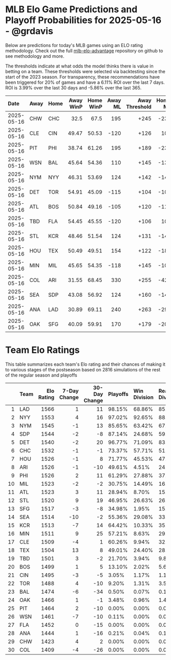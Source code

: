 # MLB Elo Game Predictions and Playoff Probabilities for 2025-05-16 - @grdavis
Below are predictions for today's MLB games using an ELO rating methodology. Check out the full [mlb-elo-advantage](https://github.com/grdavis/mlb-elo-advantage) repository on github to see methodology and more.

The thresholds indicate at what odds the model thinks there is value in betting on a team. These thresholds were selected via backtesting since the start of the 2023 season. For transparency, these recommendations have been triggered for 20% of games and have a 6.11% ROI over the last 7 days. ROI is 3.99% over the last 30 days and -5.86% over the last 365.

| Date       | Away   | Home   |   Away WinP |   Home WinP |   Away ML |   Away Threshold |   Home ML |   Home Threshold |
|:-----------|:-------|:-------|------------:|------------:|----------:|-----------------:|----------:|-----------------:|
| 2025-05-16 | CHW    | CHC    |       32.5  |       67.5  |       195 |             +245 |      -238 |             -152 |
| 2025-05-16 | CLE    | CIN    |       49.47 |       50.53 |      -120 |             +126 |       100 |             +122 |
| 2025-05-16 | PIT    | PHI    |       38.74 |       61.26 |       195 |             +189 |      -238 |             -121 |
| 2025-05-16 | WSN    | BAL    |       45.64 |       54.36 |       110 |             +145 |      -130 |             +106 |
| 2025-05-16 | NYM    | NYY    |       46.31 |       53.69 |       124 |             +142 |      -148 |             +109 |
| 2025-05-16 | DET    | TOR    |       54.91 |       45.09 |      -115 |             +104 |      -105 |             +148 |
| 2025-05-16 | ATL    | BOS    |       50.84 |       49.16 |      -105 |             +120 |      -115 |             +128 |
| 2025-05-16 | TBD    | FLA    |       54.45 |       45.55 |      -120 |             +106 |       100 |             +146 |
| 2025-05-16 | STL    | KCR    |       48.46 |       51.54 |       124 |             +131 |      -148 |             +117 |
| 2025-05-16 | HOU    | TEX    |       50.49 |       49.51 |       154 |             +122 |      -185 |             +126 |
| 2025-05-16 | MIN    | MIL    |       45.65 |       54.35 |      -118 |             +145 |      -102 |             +106 |
| 2025-05-16 | COL    | ARI    |       31.55 |       68.45 |       330 |             +255 |      -425 |             -157 |
| 2025-05-16 | SEA    | SDP    |       43.08 |       56.92 |       124 |             +160 |      -148 |             -103 |
| 2025-05-16 | ANA    | LAD    |       30.89 |       69.11 |       240 |             +263 |      -298 |             -161 |
| 2025-05-16 | OAK    | SFG    |       40.09 |       59.91 |       170 |             +179 |      -205 |             -115 |

# Team Elo Ratings
This table summarizes each team's Elo rating and their chances of making it to various stages of the postseason based on 2816 simulations of the rest of the regular season and playoffs

|    | Team   |   Elo Rating |   7-Day Change |   30-Day Change | Playoffs   | Win Division   | Reach Div. Rd.   | Reach CS   | Reach WS   | Win WS   |
|---:|:-------|-------------:|---------------:|----------------:|:-----------|:---------------|:-----------------|:-----------|:-----------|:---------|
|  1 | LAD    |         1566 |              1 |              11 | 98.15%     | 68.86%         | 85.94%           | 52.27%     | 33.24%     | 21.06%   |
|  2 | NYY    |         1553 |              4 |              16 | 97.02%     | 92.65%         | 88.67%           | 56.36%     | 35.37%     | 18.18%   |
|  3 | NYM    |         1545 |             -1 |              13 | 85.65%     | 63.42%         | 67.12%           | 35.76%     | 16.12%     | 8.91%    |
|  4 | SDP    |         1544 |             -2 |              -8 | 87.14%     | 24.68%         | 59.20%           | 28.94%     | 15.31%     | 7.99%    |
|  5 | DET    |         1540 |             -2 |              20 | 96.77%     | 71.09%         | 83.35%           | 47.76%     | 24.86%     | 11.40%   |
|  6 | CHC    |         1532 |             -1 |              -1 | 73.37%     | 57.71%         | 51.38%           | 25.04%     | 11.22%     | 5.97%    |
|  7 | HOU    |         1526 |             -1 |               8 | 71.77%     | 45.53%         | 47.94%           | 23.33%     | 10.48%     | 4.40%    |
|  8 | ARI    |         1526 |             -1 |             -10 | 49.61%     | 4.51%          | 24.79%           | 10.33%     | 4.69%      | 2.17%    |
|  9 | PHI    |         1526 |              2 |              11 | 61.29%     | 27.88%         | 37.07%           | 16.23%     | 6.89%      | 3.34%    |
| 10 | MIL    |         1523 |             -2 |              -2 | 30.75%     | 14.49%         | 16.23%           | 7.35%      | 3.27%      | 1.38%    |
| 11 | ATL    |         1523 |              3 |              11 | 28.94%     | 8.70%          | 15.41%           | 6.11%      | 2.52%      | 1.21%    |
| 12 | STL    |         1520 |              9 |              19 | 46.95%     | 26.63%         | 26.63%           | 11.54%     | 4.15%      | 2.02%    |
| 13 | SFG    |         1517 |             -3 |              -8 | 34.98%     | 1.95%          | 15.09%           | 6.07%      | 2.52%      | 1.31%    |
| 14 | SEA    |         1514 |            -10 |              -2 | 55.36%     | 29.08%         | 33.31%           | 14.13%     | 5.86%      | 2.27%    |
| 15 | KCR    |         1513 |             -7 |              14 | 64.42%     | 10.33%         | 35.72%           | 15.38%     | 6.50%      | 2.52%    |
| 16 | MIN    |         1511 |              9 |              25 | 57.21%     | 8.63%          | 29.65%           | 11.19%     | 4.72%      | 1.74%    |
| 17 | CLE    |         1509 |             -4 |               1 | 60.26%     | 9.94%          | 32.35%           | 14.28%     | 5.26%      | 1.88%    |
| 18 | TEX    |         1504 |             13 |               8 | 49.01%     | 24.40%         | 28.30%           | 10.40%     | 4.55%      | 1.53%    |
| 19 | TBD    |         1501 |              3 |              -2 | 21.70%     | 3.94%          | 9.80%            | 3.73%      | 1.31%      | 0.32%    |
| 20 | BOS    |         1499 |              1 |               5 | 13.10%     | 2.02%          | 5.68%            | 1.70%      | 0.50%      | 0.14%    |
| 21 | CIN    |         1495 |             -3 |              -5 | 3.05%      | 1.17%          | 1.10%            | 0.36%      | 0.07%      | 0.04%    |
| 22 | TOR    |         1488 |              4 |             -10 | 9.20%      | 1.31%          | 3.55%            | 1.28%      | 0.46%      | 0.14%    |
| 23 | BAL    |         1474 |             -6 |             -34 | 0.50%      | 0.07%          | 0.14%            | 0.04%      | 0.04%      | 0.00%    |
| 24 | OAK    |         1466 |              1 |              -1 | 3.48%      | 0.96%          | 1.42%            | 0.43%      | 0.11%      | 0.07%    |
| 25 | PIT    |         1464 |              2 |             -10 | 0.00%      | 0.00%          | 0.00%            | 0.00%      | 0.00%      | 0.00%    |
| 26 | WSN    |         1461 |             -7 |             -10 | 0.11%      | 0.00%          | 0.04%            | 0.00%      | 0.00%      | 0.00%    |
| 27 | FLA    |         1452 |              0 |             -15 | 0.00%      | 0.00%          | 0.00%            | 0.00%      | 0.00%      | 0.00%    |
| 28 | ANA    |         1444 |              1 |             -16 | 0.21%      | 0.04%          | 0.11%            | 0.00%      | 0.00%      | 0.00%    |
| 29 | CHW    |         1423 |              4 |               2 | 0.00%      | 0.00%          | 0.00%            | 0.00%      | 0.00%      | 0.00%    |
| 30 | COL    |         1409 |             -4 |             -26 | 0.00%      | 0.00%          | 0.00%            | 0.00%      | 0.00%      | 0.00%    |